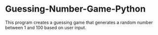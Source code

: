 # Guessing-Number-Game-Python
This program creates a guessing game that generates a random number between 1 and 100 based on user input.
